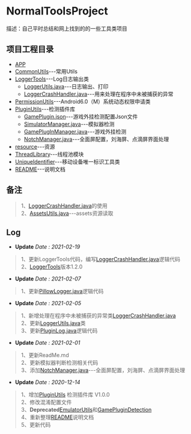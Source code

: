 NormalToolsProject
==================

描述：自己平时总结和网上找到的的一些工具类项目

## 项目工程目录

- [APP](app)
- [CommonUtils](CommonUtils)---常用Utils
- [LoggerTools](LoggerTools)---Log日志输出类
  - [LoggerUtils.java](LoggerTools/src/main/java/com/pillowcase/logger/LoggerUtils.java)---日志输出、打印
  - [LoggerCrashHandler.java](LoggerTools/src/main/java/com/pillowcase/logger/utils/LoggerCrashHandler.java)---用来处理在程序中未被捕获的异常
- [PermissionUtils](PermissionUtils)---Android6.0（M）系统动态权限申请类
- [PluginUtils](PluginUtils)---检测插件库
  - [GamePlugin.json](PluginUtils/src/main/assets/GamePlugin.json)---游戏外挂检测配置Json文件
  - [SimulatorManager.java](PluginUtils/src/main/java/com/pillowcase/plugin/SimulatorManager.java)---模拟器检测
  - [GamePlugInManager.java](PluginUtils/src/main/java/com/pillowcase/plugin/GamePlugInManager.java)---游戏外挂检测
  - [NotchManager.java](PluginUtils/src/main/java/com/pillowcase/plugin/NotchManager.java)---全面屏配置，刘海屏、点滴屏界面处理
- [resource](resource)---资源
- [ThreadLibrary](ThreadLibrary)---线程池模块
- [UniqueIdentifier](UniqueIdentifier)---移动设备唯一标识工具类
- [README](README.md)---说明文档

## 备注

> 1、[LoggerCrashHandler.java](LoggerTools/src/main/java/com/pillowcase/logger/utils/LoggerCrashHandler.java)的使用  
> 2、[AssetsUtils.java](PluginUtils/src/main/java/com/pillowcase/plugin/utils/AssetsUtils.java)---assets资源读取

## Log

- **Update** _Date : 2021-02-19_

> 1、更新LoggerTools代码，编写[LoggerCrashHandler.java](LoggerTools/src/main/java/com/pillowcase/logger/utils/LoggerCrashHandler.java)逻辑代码  
> 2、[LoggerTools](LoggerTools)版本1.2.0

- **Update** _Date : 2021-02-07_

> 1、更新[PillowLogger.java](LoggerTools/src/main/java/com/pillowcase/logger/LoggerUtils.java)逻辑代码


- **Update** _Date : 2021-02-05_

> 1、新增处理在程序中未被捕获的异常类[LoggerCrashHandler.java](LoggerTools/src/main/java/com/pillowcase/logger/utils/LoggerCrashHandler.java)  
> 2、更新[LoggerUtils.java](LoggerTools/src/main/java/com/pillowcase/logger/LoggerUtils.java)类  
> 3、更新[PluginLog.java](PluginUtils/src/main/java/com/pillowcase/plugin/utils/PluginLog.java)逻辑代码

- **Update** _Date : 2021-02-01_

> 1、更新ReadMe.md  
> 2、更新模拟器判断检测相关代码  
> 3、添加[NotchManager.java](PluginUtils/src/main/java/com/pillowcase/plugin/NotchManager.java)---全面屏配置，刘海屏、点滴屏界面处理

- **Update** _Date : 2020-12-14_

> 1、增加[PluginUtils](PluginUtils) 检测插件库 V1.0.0  
> 2、修改混淆配置文件  
> 3、**Deprecated**[EmulatorUtils](EmulatorUtils)<!-- @IGNORE PREVIOUS: link -->和[GamePluginDetection](GamePluginDetection)<!-- @IGNORE PREVIOUS: link -->  
> 4、重新整理[README](README.md)说明文档  
> 5、更新代码

